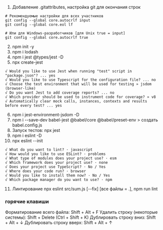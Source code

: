 1. Добавление .gitattributes, настройка git для окончания строк
```
# Рекомендуемые настройки для всех участников
git config --global core.autocrlf input
git config --global core.eol lf

# Или для Windows-разработчиков [для Unix true = input]
git config --global core.autocrlf true
```
2. npm init -y
3. npm i lodash
4. npm i jest @types/jest -D
5. npx create-jest
```
√ Would you like to use Jest when running "test" script in "package.json"? ... yes
√ Would you like to use Typescript for the configuration file? ... no
√ Choose the test environment that will be used for testing » jsdom (browser-like)
√ Do you want Jest to add coverage reports? ... no
√ Which provider should be used to instrument code for coverage? » v8
√ Automatically clear mock calls, instances, contexts and results before every test? ... yes
```
6. npm i jest-environment-jsdom -D
7. npm i --save-dev babel-jest @babel/core @babel/preset-env > создать babel.config.js
8. Запуск тестов: npx jest
9. npm i eslint -D
10. npx eslint --init
```
√ What do you want to lint? · javascript
√ How would you like to use ESLint? · problems
√ What type of modules does your project use? · esm
√ Which framework does your project use? · none
√ Does your project use TypeScript? · No / Yes
√ Where does your code run? · browser
√ Would you like to install them now? · No / Yes
√ Which package manager do you want to use? · npm
```
11. Линтирование npx eslint src/sum.js [--fix] [все файлы = .], npm run lint


### горячие клавиши
Форматирование всего файла: Shift + Alt + F
Удалить строку (некоторые системы): Shift + Delete (Ctrl + Shift + K)
Дублировать строку вниз: Shift + Alt + ↓
Дублировать строку вверх: Shift + Alt + ↑